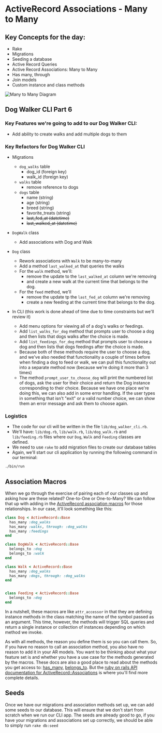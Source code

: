 # ActiveRecord Associations - Many to Many

## Key Concepts for the day:

- Rake
- Migrations
- Seeding a database
- Active Record Queries
- Active Record Associations: Many to Many
- Has many, through
- Join models
- Custom instance and class methods 

![Many to Many Diagram](https://res.cloudinary.com/dnocv6uwb/image/upload/v1635806878/macros-diagram_unp7zq.png)
## Dog Walker CLI Part 6
### Key Features we're going to add to our Dog Walker CLI:

- Add ability to create walks and add multiple dogs to them

### Key Refactors for Dog Walker CLI

- Migrations
  - `dog_walks` table
    - dog_id (foreign key)
    - walk_id (foreign key)
  - `walks` table
    - remove reference to dogs
  - `dogs` table
    - name (string)
    - age (string)
    - breed (string)
    - favorite_treats (string)
    - ~~last_fed_at (datetime)~~
    - ~~last_walked_at (datetime)~~
- `DogWalk` class
  - Add associations with Dog and Walk
- `Dog` class
  - Rework associations with `Walk` to be many-to-many
  - Add a method `last_walked_at` that queries the walks
  - For the `walk` method, we'll:
    - remove the update to the `last_walked_at` column we're removing
    - and create a new walk at the current time that belongs to the dog.
  - For the `feed` method, we'll
    - remove the update tp the `last_fed_at` column we're removing
    - create a new feeding at the current time that belongs to the dog.
  
- In CLI (this work is done ahead of time due to time constraints but we'll review it)
  - Add menu options for viewing all of a dog's walks or feedings.
  - Add `list_walks_for_dog` method that prompts user to choose a dog and then lists that dogs walks after the choice is made.
  - Add `list_feedings_for_dog` method that prompts user to choose a dog and then lists that dogs feedings after the choice is made.
  - Because both of these methods require the user to choose a dog, and we've also needed that functionality a couple of times before when finding a dog to feed or walk, we can pull this functionality out into a separate method now (because we're doing it more than 3 times)
  - The method `prompt_user_to_choose_dog` will print the numbered list of dogs, ask the user for their choice and return the Dog instance corresponding to their choice. Because we have one place we're doing this, we can also add in some error handling. If the user types in something that isn't "exit" or a valid number choice, we can show them an error message and ask them to choose again.

### Logistics

- The code for our cli will be written in the file `lib/dog_walker_cli.rb`. 
- We'll have: `lib/dog.rb`, `lib/walk.rb`, `lib/dog_walk.rb` and `lib/feeding.rb` files where our `Dog`, `Walk` and `Feeding` classes are defined. 
- We need to use `rake` to add migration files to create our database tables
- Again, we'll start our cli application by running the following command in our terminal:

```bash
./bin/run
```



## Association Macros

When we go through the exercise of pairing each of our classes up and asking how are these related? One-to-One or One-to-Many? We can follow that up with adding in the [ActiveRecord association macros](https://api.rubyonrails.org/classes/ActiveRecord/Associations/ClassMethods.html) for those relationships. In our case, it'll look something like this:

```rb
class Dog < ActiveRecord::Base
  has_many :dog_walks
  has_many :walks, through: :dog_walks
  has_many :feedings
end

class DogWalk < ActiveRecord::Base
  belongs_to :dog
  belongs_to :walk
end

class Walk < ActiveRecord::Base
  has_many :dog_walks
  has_many :dogs, through: :dog_walks
end


class Feeding < ActiveRecord::Base
  belongs_to :dog
end
```

In a nutshell, these macros are like `attr_accessor` in that they are defining instance methods in the class matching the name of the symbol passed as an argument. This time, however, the methods will trigger SQL queries and return a single instance or collection of instances depending on which method we invoke.

As with all methods, the reason you define them is so you can call them. So, if you have no reason to call an association method, you also have no reason to add it in your AR models. You want to be thinking about what your feature set is and whether you have a use case for the methods generated by the macros. These docs are also a good place to read about the methods you get access to: [has_many](https://apidock.com/rails/ActiveRecord/Associations/ClassMethods/has_many), [belongs_to](https://apidock.com/rails/v5.2.3/ActiveRecord/Associations/ClassMethods/belongs_to). But the [ruby on rails API documentation for ActiveRecord::Associations](https://api.rubyonrails.org/classes/ActiveRecord/Associations/ClassMethods.html) is where you'll find more complete details.

## Seeds

Once we have our migrations and association methods set up, we can add some seeds to our database. This will ensure that we don't start from scratch when we run our CLI app. The seeds are already good to go, if you have your migrations and associations set up correctly, we should be able to simply run `rake db:seed`
```

